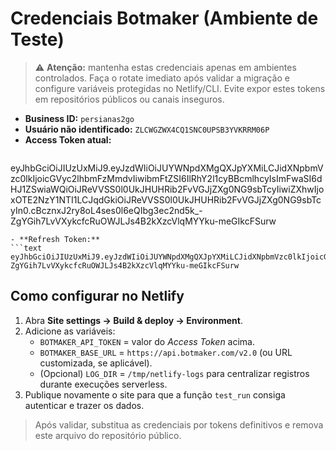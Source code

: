 # Credenciais Botmaker (Ambiente de Teste)

> ⚠️ **Atenção:** mantenha estas credenciais apenas em ambientes controlados. Faça o rotate imediato após validar a migração e configure variáveis protegidas no Netlify/CLI. Evite expor estes tokens em repositórios públicos ou canais inseguros.

- **Business ID:** `persianas2go`
- **Usuário não identificado:** `ZLCWGZWX4CQ1SNC0UPSB3YVKRRM06P`
- **Access Token atual:**
  ```text
eyJhbGciOiJIUzUxMiJ9.eyJzdWIiOiJUYWNpdXMgQXJpYXMiLCJidXNpbmVzc0lkIjoicGVyc2lhbmFzMmdvIiwibmFtZSI6IlRhY2l1cyBBcmlhcyIsImFwaSI6dHJ1ZSwiaWQiOiJReVVSS0l0UkJHUHRib2FvVGJjZXg0NG9sbTcyIiwiZXhwIjoxOTE2NzY1NTI1LCJqdGkiOiJReVVSS0l0UkJHUHRib2FvVGJjZXg0NG9sbTcyIn0.cBcznxJ2ry8oL4ses0l6eQIbg3ec2nd5k_-ZgYGih7LvVXykcfcRuOWJLJs4B2kXzcVlqMYYku-meGIkcFSurw
  ```
- **Refresh Token:**
  ```text
eyJhbGciOiJIUzUxMiJ9.eyJzdWIiOiJUYWNpdXMgQXJpYXMiLCJidXNpbmVzc0lkIjoicGVyc2lhbmFzMmdvIiwibmFtZSI6IlRhY2l1cyBBcmlhcyIsImFwaSI6dHJ1ZSwiaWQiOiJReVVSS0l0UkJHUHRib2FvVGJjZXg0NG9sbTcyIiwiZXhwIjoxOTE2NzY1NTI1LCJqdGkiOiJReVVSS0l0UkJHUHRib2FvVGJjZXg0NG9sbTcyIn0.cBcznxJ2ry8oL4ses0l6eQIbg3ec2nd5k_-ZgYGih7LvVXykcfcRuOWJLJs4B2kXzcVlqMYYku-meGIkcFSurw
  ```

## Como configurar no Netlify
1. Abra **Site settings → Build & deploy → Environment**.
2. Adicione as variáveis:
   - `BOTMAKER_API_TOKEN` = valor do *Access Token* acima.
   - `BOTMAKER_BASE_URL` = `https://api.botmaker.com/v2.0` (ou URL customizada, se aplicável).
   - (Opcional) `LOG_DIR` = `/tmp/netlify-logs` para centralizar registros durante execuções serverless.
3. Publique novamente o site para que a função `test_run` consiga autenticar e trazer os dados.

> Após validar, substitua as credenciais por tokens definitivos e remova este arquivo do repositório público.
